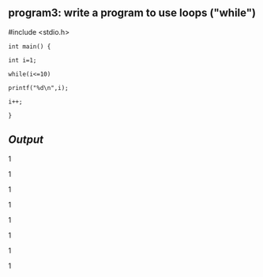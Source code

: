 ## program3: write a program to use loops ("while")

#include <stdio.h>

    int main() {
    
    int i=1;
    
    while(i<=10)
    
    printf("%d\n",i);
    
    i++;
    
    }
    
   ## *Output*
   1
   
   1
   
   1
   
   1
   
   1
   
   1
 
   1
   
   1
   
